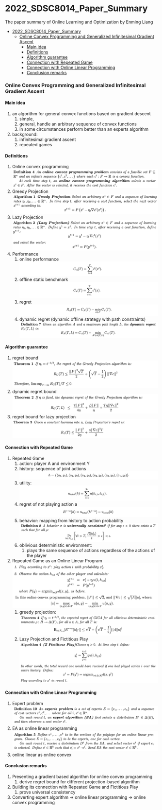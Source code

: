 # 2022_SDSC8014_Paper_Summary
The paper summary of Online Learning and Optimization by Enming Liang

- [2022_SDSC8014_Paper_Summary](#2022_sdsc8014_paper_summary)
    - [Online Convex Programming and Generalized Infinitesimal Gradient Ascent](#online-convex-programming-and-generalized-infinitesimal-gradient-ascent)
      - [Main idea](#main-idea)
      - [Definitions](#definitions)
      - [Algorithm guarantee](#algorithm-guarantee)
      - [Connection with Repeated Game](#connection-with-repeated-game)
      - [Connection with Online Linear Programming](#connection-with-online-linear-programming)
      - [Conclusion remarks](#conclusion-remarks)



### Online Convex Programming and Generalized Infinitesimal Gradient Ascent
#### Main idea
1. an algorithm for general convex functions based on gradient descent
   1. simple, 
   2. general, handle an arbitrary sequence of convex functions
   3. in some circumstances perform better than an experts algorithm
2. background:
   1. infinitesimal gradient ascent
   2. repeated games
 
#### Definitions
1. Online convex programming
![](pic/2022-01-28-14-35-06.png)
2. Greedy Projection
![](pic/2022-01-28-14-36-07.png)
3. Lazy Projection
![](pic/2022-01-28-14-53-54.png)
4. Performance
   1. online performance
![](pic/2022-01-28-14-40-03.png)
   2. offline static benchmark
![](pic/2022-01-28-14-40-14.png)
   1. regret 
![](pic/2022-01-28-14-40-33.png)
   1. dynamic regret (dynamic offline strategy with path constraints)
![](pic/2022-01-28-14-48-44.png)

#### Algorithm guarantee
1. regret bound
![](pic/2022-01-28-14-41-50.png)
2. dynamic regret bound
![](pic/2022-01-28-14-51-10.png)
3. regret bound for lazy projection
![](pic/2022-01-28-14-55-16.png)


#### Connection with Repeated Game
1. Repeated Game
    1. action: player A and environment Y
    2. history: sequence of joint actions
![](pic/2022-01-28-14-58-00.png)
    3. utility: 
![](pic/2022-01-28-14-58-36.png)
    4. regret of not playing action a
![](pic/2022-01-28-15-00-25.png)
    5. behavior: mapping from history to action probability
![](pic/2022-01-28-15-03-38.png)
    6. oblivious deterministic environment: 
       1. plays the same sequence of actions regardless of the actions of the player
2. Repeated Game as an Online Linear Program
![](pic/2022-01-28-15-17-07.png)
   1. greedy projection:
![](pic/2022-01-28-15-26-11.png)
   1. Lazy Projection and Fictitious Play
![](pic/2022-01-28-15-31-32.png)

#### Connection with Online Linear Programming
1. Expert problem
   ![](pic/2022-01-28-15-32-40.png)
2. EA as online linear programming
![](pic/2022-01-28-15-49-56.png)
3. online linear as online convex


#### Conclusion remarks
1. Presenting a gradient based algorithm for online convex programming 
   1. derive regret bound for different projection-based algorithm
2. Building its connection with Repeated Game and Fictitious Play
   1. prove universal consistency
3. Converting expert algorithm -> online linear programming -> online convex programming

